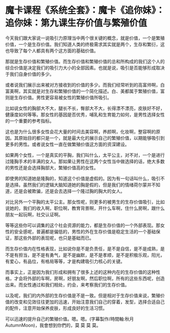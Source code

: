 # 魔卡课程《系统全套》：魔卡《追你妹》：追你妹：第九课生存价值与繁殖价值

今天我们跟大家说一说吸引力原理当中两个很关键的概念，就是价值，一个是繁殖价值，一个是生存价值。我们知道人类的终极需求其实就是两个，生存和繁衍，这也导致了每个人都具有两个这方面的基础价值。

那就是生存价值和繁殖价值。而生存价值和繁殖价值的总和所构成的我们这个人的综合价值是决定我们的吸引力大小的全部因素。也就是说，吸引是否能够形成取决于我们自身价值的多少。

或者说我们展示出来被对方接收到的价值的多少。而我们经常听到的高富帅啊，白富美啊，其实就是对生存和繁殖价值的一个简化描述。白、美都属于繁殖价值，富则是生存价值。男性更容易被女性的繁殖价值所吸引。

比如说女性的胸部大不大，腿长不长，臀部大不大，长得漂不漂亮，皮肤好不好，健康度如何等等。那女性的基因是否优秀，哺乳和生育能力如何，是男性选择女性的一个重要的参考指标。

这也是为什么很多女性会花大量的时间去美容啊，养颜啊，化妆啊，整容啊的原因。其原始目的都只是一个，就是最大化的展示自己的繁殖价值，以期能够吸引到更多的男性。或者说女性一直在做繁殖价值这方面的资深建设。

如果两个女性，一个是真实的平胸，我们叫什么，太平公主，对不对，一个是进行过隆胸手术的丰满的女人。那如果让男性在这两个女性当中做选择的话，绝大多数的男性还是会选择胸部大，繁殖价值高的女性。

即使男的知道她是隆胸的，知道这个价值是虚假的。因为有一句话叫什么，吸引不是选择。虽然我们的逻辑大脑知道她的胸是假的，但是我们的情绪荷尔蒙并不知道，还是会被欺骗，还是会去选择一个隆过胸的胸大的女人。

对比另外一个平胸的太平公主。那女性呢，则更多的被男生的生存价值吸引，比如说她的，我们的收入啊，职位啊，教育背景啊，开什么车啊，住什么房啊，跟什么朋友一起玩啊，社交认证啊。

等等这些你可以调集的这个社会资源的能力，都是生存价值的一个外部表现。那女性的安全感呢，普遍都是偏低的，男性的外在生存价值是稳定生活的一个基础保证，那这些外部的表现呢，也只是基础而已。

而生存价值内在性格表现，比如说你是不是负责任，是不是自信，是不是成熟，是不是有担当，是不是有勇气，是不是幽默，是不是孝顺，是不是积极乐观，阳光，有爱心，有品位，有格局等等，才是构建吸引力核心的关键。

而事实上，正是因为我们形成和拥有了很多上述的这种内在的生存价值的这种性格，才会将外部的车啊，房啊，好朋友啊，然后职位啊，所有的这些东西呢，创造出来。而女性通过和我们相处，约会，来考察我们的生存价值。

以及呢，我们的内外部的生存价值是不是一致。但是相对于生存价值来说，繁殖价值的改变和见效往往更加的迅速，开始注意我们自己的穿着，发型，选择合适自己的配件，注意开始保养皮肤，形成良好的生活习惯。

可以迅速的提升自己的繁殖价值。嗯。嗯。(字幕製作/時間軸:秋月AutumnMoon)，我會想到你們的，莫 莫 莫 莫。

